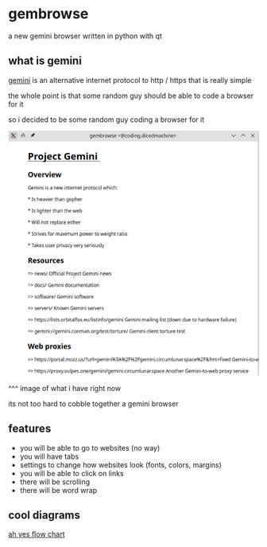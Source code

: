# gembrowse

a new gemini browser written in python with qt



## what is gemini

[gemini](https://gemini.circumlunar.space/) is an alternative internet protocol to http / https that is really simple

the whole point is that some random guy should be able to code a browser for it

so i decided to be some random guy coding a browser for it

![image of the browser](https://github.com/aerits/gembrowse/blob/master/images/gembrowse.png?raw=true)

^^^ image of what i have right now

its not too hard to cobble together a gemini browser

## features

* you will be able to go to websites (no way)
* you will have tabs
* settings to change how websites look (fonts, colors, margins)
* you will be able to click on links
* there will be scrolling
* there will be word wrap

## cool diagrams

[ah yes flow chart](https://github.com/aerits/gembrowse/blob/master/images/gaming.pdf)